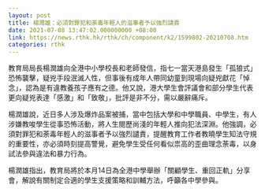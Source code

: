 ```yaml
---
layout: post
title: 楊潤雄：必須對罪犯和荼毒年輕人的滋事者予以強烈譴責
date: 2021-07-08 13:47:02.000000000 +08:00
link: https://news.rthk.hk/rthk/ch/component/k2/1599802-20210708.htm
categories: rthk
---
```


教育局局長楊潤雄向全港中小學校長和老師發信，指七一當天港島發生「孤狼式」恐怖襲擊，疑兇手段泯滅人性，但事後有成年人帶同幼童到現場向疑兇獻花「悼念」，認為是有違教養孩子應有之德。他又說，港大學生會評議會和部分學生代表更向疑兇表達「感激」和「致敬」，批評是非不分，需以嚴辭痛斥。

楊潤雄說，近日多人涉及爆炸品案被捕，當中包括大學和中學職員、中學生，有人涉嫌教唆學生從事恐怖活動，將人生閱歷尚淺的年輕人推向犯法深淵。他強調，必須對罪犯和荼毒年輕人的滋事者予以強烈譴責，提醒教育工作者教曉學生知法守規的重要性，亦必須時刻提高警覺，避免學生受任何看似祟高的歪曲理念荼毒，以身試法參與違法和暴力行為。

楊潤雄指出，教育局將於本月14日為全港中學舉辦「關顧學生、重回正軌」分享會，解說有關制定合適的學生支援策略和訓輔方法，呼籲各中學參與。
